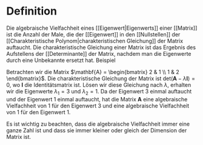 # Definition

Die algebraische Vielfachheit eines [[Eigenwert|Eigenwerts]] einer [[Matrix]] ist die Anzahl der Male, die der [[Eigenwert]] in den [[Nullstellen]] der [[Charakteristische Polynom|charakteristischen Gleichung]] der Matrix auftaucht. Die charakteristische Gleichung einer Matrix ist das Ergebnis des Aufstellens der [[Determinante]] der Matrix, nachdem man die Eigenwerte durch eine Unbekannte ersetzt hat.
Beispiel

Betrachten wir die Matrix $\mathbf{A} = \begin{bmatrix} 2 & 1 \\ 1 & 2 \end{bmatrix}$. Die charakteristische Gleichung der Matrix ist $\text{det}(\mathbf{A} - \lambda \mathbf{I}) = 0$, wo $\mathbf{I}$ die Identitätsmatrix ist. Lösen wir diese Gleichung nach $\lambda$, erhalten wir die Eigenwerte $\lambda_1 = 3$ und $\lambda_2 = 1$. Da der Eigenwert 3 einmal auftaucht und der Eigenwert 1 einmal auftaucht, hat die Matrix $\mathbf{A}$ eine algebraische Vielfachheit von 1 für den Eigenwert 3 und eine algebraische Vielfachheit von 1 für den Eigenwert 1.

Es ist wichtig zu beachten, dass die algebraische Vielfachheit immer eine ganze Zahl ist und dass sie immer kleiner oder gleich der Dimension der Matrix ist.